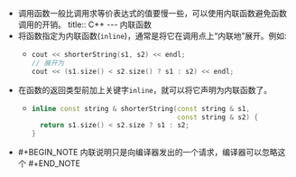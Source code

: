 - 调用函数一般比调用求等价表达式的值要慢一些，可以使用内联函数避免函数调用的开销。
  title:: C++ --- 内联函数
- 将函数指定为内联函数(`inline`)，通常是将它在调用点上“内联地”展开。例如:
	- ```C++
	  cout << shorterString(s1, s2) << endl;
	  // 展开为
	  cout << (s1.size() < s2.size() ? s1 : s2) << endl; 
	  ```
- 在函数的返回类型前加上关键字`inline`，就可以将它声明为内联函数了。
	- ```C++
	  inline const string & shorterString(const string & s1, 
	                                      const string & s2) {
	    return s1.size() < s2.size ? s1 : s2;
	  }
	  ```
- #+BEGIN_NOTE
  内联说明只是向编译器发出的一个请求，编译器可以忽略这个
  #+END_NOTE